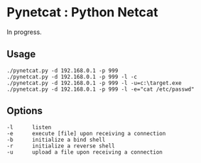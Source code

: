 # Pynetcat : Python Netcat

In progress.

## Usage 
    
    ./pynetcat.py -d 192.168.0.1 -p 999
    ./pynetcat.py -d 192.168.0.1 -p 999 -l -c
    ./pynetcat.py -d 192.168.0.1 -p 999 -l -u=c:\target.exe
    ./pynetcat.py -d 192.168.0.1 -p 999 -l -e="cat /etc/passwd"


## Options

    -l      listen
    -e      execute [file] upon receiving a connection
    -b      initialize a bind shell
    -r      initialize a reverse shell
    -u      upload a file upon receiving a connection

